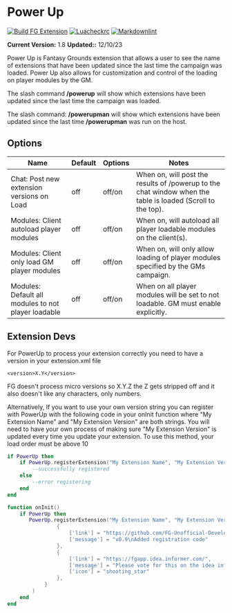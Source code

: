 
# Power Up

[![Build FG Extension](https://github.com/rhagelstrom/PowerUp/actions/workflows/create-release.yml/badge.svg)](https://github.com/rhagelstrom/PowerUp/actions/workflows/create-release.yml) [![Luacheckrc](https://github.com/rhagelstrom/PowerUp/actions/workflows/luacheck.yml/badge.svg)](https://github.com/rhagelstrom/PowerUp/actions/workflows/luacheck.yml) [![Markdownlint](https://github.com/rhagelstrom/PowerUp/actions/workflows/markdownlint.yml/badge.svg)](https://github.com/rhagelstrom/PowerUp/actions/workflows/markdownlint.yml)

**Current Version:** 1.8
**Updated::** 12/10/23

Power Up is Fantasy Grounds extension that allows a user to see the name of extensions that have been updated since the last time the campaign was loaded. Power Up also allows for customization and control of the loading on player modules by the GM.

The slash command **/powerup** will show which extensions have been updated since the last time the campaign was loaded.

The slash command: **/powerupman** will show which extensions have been updated since the last time **/powerupman** was run on the host.

## Options

| Name| Default | Options | Notes |
|---|---|---|---|
|Chat: Post new extension versions on Load| off| off/on| When on, will post the results of /powerup to the chat window when the table is loaded (Scroll to the top).|
|Modules: Client autoload player modules| off| off/on| When on, will autoload all player loadable modules on the client(s).|
|Modules: Client only load GM player modules| off| off/on| When on, will only allow loading of player modules specified by the GMs campaign.|
|Modules: Default all modules to not player loadable| off| off/on| When on all player modules will be set to not loadable. GM must enable explicitly.|

## Extension Devs

For PowerUp to process your extension correctly you need to have a version in your extension.xml file

`<version>X.Y</version>`

FG doesn't process micro versions so X.Y.Z the Z gets stripped off and it also doesn't like any characters, only numbers.

Alternatively, If you want to use your own version string you can register with PowerUp with the following code in your onInit function where "My Extension Name" and "My Extension Version" are both strings. You will need to have your own process of making sure "My Extension Version" is updated every time you update your extension. To use this method, your load order must be above 10

```lua
if PowerUp then
    if PowerUp.registerExtension("My Extension Name", "My Extension Version") == 0 then
        --successfully registered
    else
        --error registering
    end
end
```

```lua
function onInit()
    if PowerUp then
       PowerUp.registerExtension("My Extension Name", "My Extension Version", {
                {
                    ['link'] = "https://github.com/FG-Unofficial-Developers-Guild/",
                    ['message'] = "v0.9\nAdded registration code"
                },
                {
                    ['link'] = "https://fgapp.idea.informer.com/",
                    ['message'] = "Please vote for this on the idea informer wishlist",
                    ['icon'] = "shooting_star"
                },
            }
        )
    end
end
```
